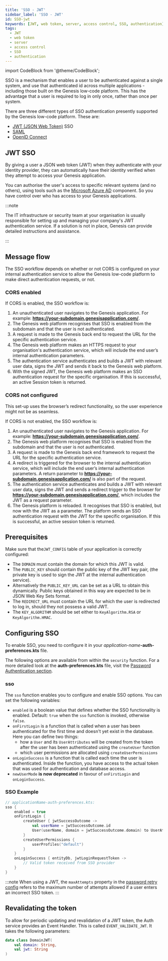 ```yaml
---
title: 'SSO - JWT'
sidebar_label: 'SSO - JWT'
id: SSO-jwt
keywords: [JWT, web token, server, access control, SSO, authentication]
tags:
  - JWT
  - web token
  - server
  - access control
  - SSO
  - authentication
---
```



import CodeBlock from '@theme/CodeBlock';

SSO is a mechanism that enables a user to be authenticated against a single system, and use that authenticated id across multiple applications - including those built on the Genesis low-code platform. This has the advantage that a user is required to log in only once, rather than once per system.

There are three different types of SSO authentication presently supported by the Genesis low-code platform. These are:

* [JWT (JSON Web Token)](https://jwt.io/introduction) SSO
* [SAML](https://en.wikipedia.org/wiki/Security_Assertion_Markup_Language)
* [OpenID Connect](https://openid.net/connect/)


## JWT SSO

By giving a user a JSON web token (JWT) when they authenticate with your identity provider, they can automatically have their identity verified when they attempt to access your Genesis application.

You can authorise the user's access to specific relevant systems (and no others), using tools such as the [Microsoft Azure AD](https://azure.microsoft.com/en-gb/services/active-directory/#overview) component. So you have control over who has access to your Genesis applications.

:::note

The IT infrastructure or security team at your organisation is usually responsible for setting up and managing your company's JWT authentication service. If a solution is not in place, Genesis can provide detailed instructions and assistance.

:::
## Message flow

The SSO workflow depends on whether or not CORS is configured on your internal authentication service to allow the Genesis low-code platform to make direct authentication requests, or not.

### CORS enabled

If CORS is enabled, the SSO workflow is:

1. An unauthenticated user navigates to the Genesis application. For example: **https://your-subdomain.genesisapplication.com/**.
2. The Genesis web platform recognises that SSO is enabled from the subdomain and that the user is not authenticated.
3. A request is made to the Genesis back end to request the URL for the specific authentication service.
4. The Genesis web platform makes an HTTPS request to your organisation's authentication service, which will include the end user’s internal authentication parameters.
5. The authentication service authenticates and builds a JWT with relevant user data, signs the JWT and sends it back to the Genesis web platform.
6. With the signed JWT, the Genesis web platform makes an SSO authentication request for the specific organisation. If this is successful, an active Session token is returned.

### CORS not configured

This set-up uses the browser’s redirect functionality, so the user experience might not be as seamless.

If CORS is not enabled, the SSO workflow is:

1. An unauthenticated user navigates to the Genesis application. For example: **https://your-subdomain.genesisapplication.com/**.
2. The Genesis web platform recognises that SSO is enabled from the subdomain and that the user is not authenticated.
3. A request is made to the Genesis back end framework to request the URL for the specific authentication service.
4. A redirect is triggered for the browser to the internal authentication service, which will include the end user’s internal authentication parameters. A return parameter to **https://your-subdomain.genesisapplication.com/** is also part of the request.
5. The authentication service authenticates and builds a JWT with relevant user data, signs the JWT and sends a redirect trigger to the browser for **https://your-subdomain.genesisapplication.com/**, which includes the JWT as a request parameter.
6. The Genesis platform is reloaded. It recognises that SSO is enabled, but now with the JWT as a parameter. The platform sends an SSO authentication request with the JWT for the specific organisation. If this is successful, an active session token is returned.


## Prerequisites

Make sure that the`JWT_CONFIG` table of your application is correctly configured:

* The `DOMAIN` must contain the domain for which this JWT is valid.
* The `PUBLIC_KEY` should contain the public key of the JWT key pair, (the private key is used to sign the JWT at the internal authentication service).
* Alternatively the `PUBLIC_KEY_URL` can be set as a URL to obtain this dynamically. Public keys obtained in this way are expected to be in JSON Web Key Sets format.
* The `REDIRECT_URL` must contain the URL for which the user is redirected to log in, should they not possess a valid JWT.
* The `KEY_ALGORITHM` should be set either to `KeyAlgorithm.RSA` or `KeyAlgorithm.HMAC`.

## Configuring SSO

To enable SSO, you need to configure it in your _application-name_**-auth-preferences.kts** file.

The following options are available from within the `security` function. For a more detailed look at the **auth-preferences.kts** file, visit the [Password Authentication section](../../../server/access-control/password-authentication/).

### sso
The `sso` function enables you to configure and enable SSO options. You can set the following variables:

* `enabled` is a boolean value that defines whether the SSO functionality is enabled. Default: `true` when the `sso` function is invoked, otherwise `false`.
* `onFirstLogin` is a function that is called when a user has been authenticated for the first time and doesn't yet exist in the database. Here you can define two things:
  * how a `User` and its `UserAttributes` will be created from the token after the user has been authenticated using the `createUser` function
  * which user permissions are allocated using `createUserPermissions`
* `onLoginSuccess` is a function that is called each time the user is authenticated. Inside the function, you have access to the actual token that was used for authentication and database access.
* `newUserMode` **is now deprecated** in favour of `onFirstLogin` and `onLoginSuccess`.

### SSO Example
```kotlin
// applicationName-auth-preferences.kts:
sso {
    enabled = true
    onFirstLogin {
        createUser { jwtSuccessOutcome ->
            val userName = jwtSuccessOutcome.id
            User(userName, domain = jwtSuccessOutcome.domain) to UserAttributes(userName)
        }
        createUserPermissions {
            userProfiles("default")
        }
    }
    onLoginSuccess { entityDb, jwtLoginRequestToken ->
        // Valid token received from SSO provider
    }
}
```
:::note
When using a JWT, the `maxAttempts` property in the [password retry config](./03_password_authentication.md#retry) 
refers to the maximum number of attempts allowed if a user enters an incorrect SSO token.
:::

## Revalidating the token

To allow for periodic updating and revalidation of a JWT token, the Auth service provides an Event Handler. This is called `EVENT_VALIDATE_JWT`. It takes the following parameters:

```kotlin
data class DomainJWT(
    val domain: String,
    val jwt: String
)
```

